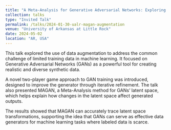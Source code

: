 ```yaml
---
title: "A Meta-Analysis for Generative Adversarial Networks: Exploring Latent Space for Enhanced Data Augmentation with the MAGAN Algorithm"
collection: talks
type: "Invited Talk"
permalink: /talks/2024-01-30-ualr-magan-augmentation
venue: "University of Arkansas at Little Rock"
date: 2024-05-02
location: "AR, USA"
---
```


This talk explored the use of data augmentation to address the common challenge of limited training data in machine learning. It focused on Generative Adversarial Networks (GANs) as a powerful tool for creating realistic and diverse synthetic data.

A novel two-player game approach to GAN training was introduced, designed to improve the generator through iterative refinement. The talk also presented MAGAN, a Meta-Analysis method for GANs’ latent space, which helps explain how changes in the latent space affect generated outputs.

The results showed that MAGAN can accurately trace latent space transformations, supporting the idea that GANs can serve as effective data generators for machine learning tasks where labeled data is scarce.

